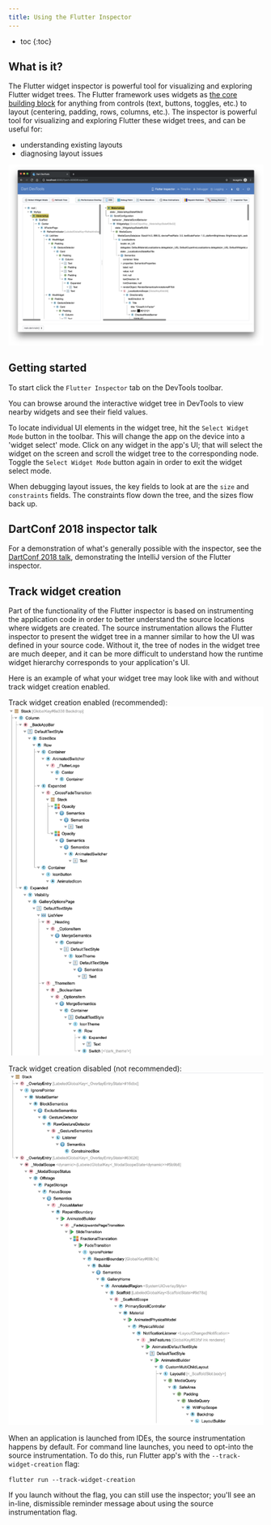 ```yaml
---
title: Using the Flutter Inspector
---
```


* toc
{:toc}

## What is it?

The Flutter widget inspector is powerful tool for visualizing and exploring
Flutter widget trees. The Flutter framework uses widgets as
[the core building block](https://flutter.dev/docs/development/ui/widgets-intro)
for anything from controls (text, buttons, toggles, etc.) to layout (centering,
padding, rows, columns, etc.). The inspector is powerful tool for visualizing and
exploring Flutter these widget trees, and can be useful for:

* understanding existing layouts
* diagnosing layout issues

<img src="images/inspector_screenshot.png" width="800" />

## Getting started

To start click the `Flutter Inspector` tab on the DevTools toolbar.

You can browse around the interactive widget tree in DevTools to view
nearby widgets and see their field values.

To locate individual UI elements in the widget tree, hit the `Select Widget Mode`
button in the toolbar. This will change the app on the device into a 'widget select'
mode. Click on any widget in the app's UI; that will select the widget on the screen
and scroll the widget tree to the corresponding node. Toggle the `Select Widget Mode`
button again in order to exit the widget select mode.

When debugging layout issues, the key fields to look at are the `size` and
`constraints` fields. The constraints flow down the tree, and the sizes flow back up.

## DartConf 2018 inspector talk

For a demonstration of what's generally possible with the inspector, see the
[DartConf 2018 talk](https://www.youtube.com/watch?v=JIcmJNT9DNI), demonstrating
the IntelliJ version of the Flutter inspector.

## Track widget creation

Part of the functionality of the Flutter inspector is based on instrumenting the
application code in order to better understand the source locations where widgets are
created. The source instrumentation allows the Flutter inspector to present the widget
tree in a manner similar to how the UI was defined in your source code. Without it,
the tree of nodes in the widget tree are much deeper, and it can be more difficult to
understand how the runtime widget hierarchy corresponds to your application's UI.

Here is an example of what your widget tree may look like with and without track widget
creation enabled.

Track widget creation enabled (recommended):
<img src="images/track_widget_creation_enabled.png" width="800" />

Track widget creation disabled (not recommended):
<img src="images/track_widget_creation_disabled.png" width="800" />

When an application is launched from IDEs, the source instrumentation happens
by default. For command line launches, you need to opt-into the source instrumentation.
To do this, run Flutter app's with the `--track-widget-creation` flag:

```
flutter run --track-widget-creation
```

If you launch without the flag, you can still use the inspector; you'll see an in-line,
dismissible reminder message about using the source instrumentation flag.
